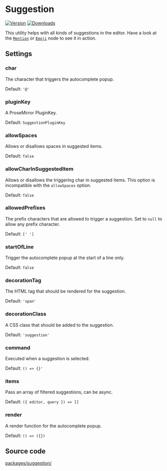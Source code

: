 # Suggestion
[![Version](https://img.shields.io/npm/v/@tiptap/suggestion.svg?label=version)](https://www.npmjs.com/package/@tiptap/suggestion)
[![Downloads](https://img.shields.io/npm/dm/@tiptap/suggestion.svg)](https://npmcharts.com/compare/@tiptap/suggestion?minimal=true)

This utility helps with all kinds of suggestions in the editor. Have a look at the [`Mention`](/api/nodes/mention) or [`Emoji`](/api/nodes/emoji) node to see it in action.

## Settings

### char
The character that triggers the autocomplete popup.

Default: `'@'`

### pluginKey
A ProseMirror PluginKey.

Default: `SuggestionPluginKey`

### allowSpaces
Allows or disallows spaces in suggested items.

Default: `false`

### allowCharInSuggestedItem
Allows or disallows the triggering char in suggested items. This option is incompatible with the `allowSpaces` option.

Default: `false`

### allowedPrefixes
The prefix characters that are allowed to trigger a suggestion. Set to `null` to allow any prefix character.

Default: `[' ']`

### startOfLine
Trigger the autocomplete popup at the start of a line only.

Default: `false`

### decorationTag
The HTML tag that should be rendered for the suggestion.

Default: `'span'`

### decorationClass
A CSS class that should be added to the suggestion.

Default: `'suggestion'`

### command
Executed when a suggestion is selected.

Default: `() => {}'`

### items
Pass an array of filtered suggestions, can be async.

Default: `({ editor, query }) => []`

### render
A render function for the autocomplete popup.

Default: `() => ({})`


## Source code
[packages/suggestion/](https://github.com/ueberdosis/tiptap/blob/main/packages/suggestion/)

